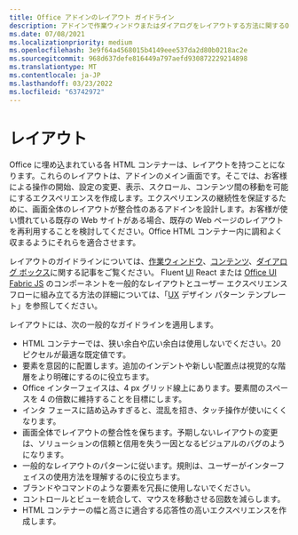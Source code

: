 ```yaml
---
title: Office アドインのレイアウト ガイドライン
description: アドインで作業ウィンドウまたはダイアログをレイアウトする方法に関するOfficeを取得します。
ms.date: 07/08/2021
ms.localizationpriority: medium
ms.openlocfilehash: 3e9f64a4568015b4149eee537da2d80b0218ac2e
ms.sourcegitcommit: 968d637defe816449a797aefd930872229214898
ms.translationtype: MT
ms.contentlocale: ja-JP
ms.lasthandoff: 03/23/2022
ms.locfileid: "63742972"
---
```

# <a name="layout"></a>レイアウト

Office に埋め込まれている各 HTML コンテナーは、レイアウトを持つことになります。これらのレイアウトは、アドインのメイン画面です。そこでは、お客様による操作の開始、設定の変更、表示、スクロール、コンテンツ間の移動を可能にするエクスペリエンスを作成します。エクスペリエンスの継続性を保証するために、画面全体のレイアウトが整合性のあるアドインを設計します。お客様が使い慣れている既存の Web サイトがある場合、既存の Web ページのレイアウトを再利用することを検討してください。Office HTML コンテナー内に調和よく収まるようにそれらを適合させます。

レイアウトのガイドラインについては、[作業ウィンドウ](task-pane-add-ins.md)、[コンテンツ](content-add-ins.md)、[ダイアログ ボックス](dialog-boxes.md)に関する記事をご覧ください。 Fluent [UI](using-office-ui-fabric-react.md) React または [Office UI Fabric JS](fabric-core.md) のコンポーネントを一般的なレイアウトとユーザー エクスペリエンス フローに組み立てる方法の詳細については、「[UX](ux-design-pattern-templates.md) デザイン パターン テンプレート」を参照してください。

レイアウトには、次の一般的なガイドラインを適用します。

- HTML コンテナーでは、狭い余白や広い余白は使用しないでください。20 ピクセルが最適な既定値です。
- 要素を意図的に配置します。追加のインデントや新しい配置点は視覚的な階層をより明確にするのに役立ちます。
- Office インターフェイスは、4 px グリッド線上にあります。要素間のスペースを 4 の倍数に維持することを目標にします。
- インタ フェースに詰め込みすぎると、混乱を招き、タッチ操作が使いにくくなります。
- 画面全体でレイアウトの整合性を保ちます。予期しないレイアウトの変更は、ソリューションの信頼と信用を失う一因となるビジュアルのバグのようになります。
- 一般的なレイアウトのパターンに従います。規則は、ユーザーがインターフェイスの使用方法を理解するのに役立ちます。
- ブランドやコマンドのような要素を冗長に使用しないでください。
- コントロールとビューを統合して、マウスを移動させる回数を減らします。
- HTML コンテナーの幅と高さに適合する応答性の高いエクスペリエンスを作成します。
